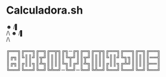 # Calculadora.sh


 ☻
 /▌\
 /\﻿
 ☻
 /▌\
 /\﻿
 
 ╔══╗╔══╗╔═╗╔═╦╗╔╗─╔╗╔═╗╔═╦╗╔══╗╔══╗╔═╗╔══╗
║╔╗║╚║║╝║╦╝║║║║║╚╦╝║║╦╝║║║║╚║║╝╚╗╗║║║║║══╣
║╔╗║╔║║╗║╩╗║║║║╚╗║╔╝║╩╗║║║║╔║║╗╔╩╝║║║║╠══║
╚══╝╚══╝╚═╝╚╩═╝─╚═╝─╚═╝╚╩═╝╚══╝╚══╝╚═╝╚══╝
